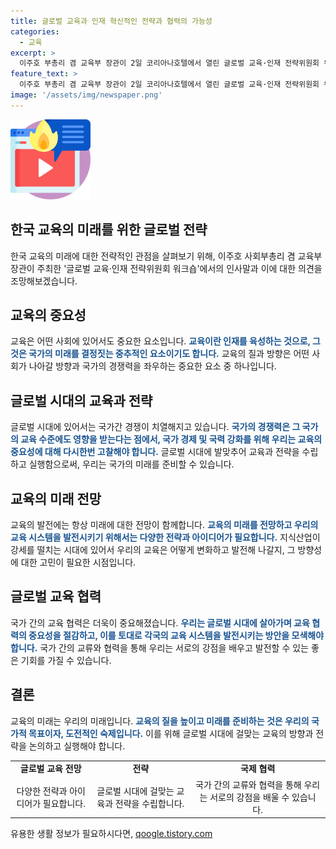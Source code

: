 ```yaml
---
title: 글로벌 교육과 인재 혁신적인 전략과 협력의 가능성
categories:
  - 교육
excerpt: >
  이주호 부총리 겸 교육부 장관이 2일 코리아나호텔에서 열린 글로벌 교육·인재 전략위원회 워크숍에서 인사말을 전했다. (출처: 교육부 제공)
feature_text: >
  이주호 부총리 겸 교육부 장관이 2일 코리아나호텔에서 열린 글로벌 교육·인재 전략위원회 워크숍에서 인사말을 전했다. (출처: 교육부 제공)
image: '/assets/img/newspaper.png'
---
```


<p><img src="/assets/img/news.png" alt="rentncar 속보" /></p>

<h2>한국 교육의 미래를 위한 글로벌 전략</h2>

<p data-ke-size="size16">한국 교육의 미래에 대한 전략적인 관점을 살펴보기 위해, 이주호 사회부총리 겸 교육부 장관이 주최한 '글로벌 교육·인재 전략위원회 워크숍'에서의 인사말과 이에 대한 의견을 조망해보겠습니다.</p>

<h2 data-ke-size="size26">교육의 중요성</h2>

<p data-ke-size="size16">교육은 어떤 사회에 있어서도 중요한 요소입니다. <b><span style="color: #1a5490;">교육이란 인재를 육성하는 것으로, 그것은 국가의 미래를 결정짓는 중추적인 요소이기도 합니다.</span></b> 교육의 질과 방향은 어떤 사회가 나아갈 방향과 국가의 경쟁력을 좌우하는 중요한 요소 중 하나입니다.</p>

<h2 data-ke-size="size26">글로벌 시대의 교육과 전략</h2>

<p data-ke-size="size16">글로벌 시대에 있어서는 국가간 경쟁이 치열해지고 있습니다. <b><span style="color: #1a5490;">국가의 경쟁력은 그 국가의 교육 수준에도 영향을 받는다는 점에서, 국가 경제 및 국력 강화를 위해 우리는 교육의 중요성에 대해 다시한번 고찰해야 합니다.</span></b> 글로벌 시대에 발맞추어 교육과 전략을 수립하고 실행함으로써, 우리는 국가의 미래를 준비할 수 있습니다.</p>

<h2 data-ke-size="size26">교육의 미래 전망</h2>

<p data-ke-size="size16">교육의 발전에는 항상 미래에 대한 전망이 함께합니다. <b><span style="color: #1a5490;">교육의 미래를 전망하고 우리의 교육 시스템을 발전시키기 위해서는 다양한 전략과 아이디어가 필요합니다.</span></b> 지식산업이 강세를 떨치는 시대에 있어서 우리의 교육은 어떻게 변화하고 발전해 나갈지, 그 방향성에 대한 고민이 필요한 시점입니다.</p>

<h2 data-ke-size="size26">글로벌 교육 협력</h2>

<p data-ke-size="size16">국가 간의 교육 협력은 더욱이 중요해졌습니다. <b><span style="color: #1a5490;">우리는 글로벌 시대에 살아가며 교육 협력의 중요성을 절감하고, 이를 토대로 각국의 교육 시스템을 발전시키는 방안을 모색해야 합니다.</span></b> 국가 간의 교류와 협력을 통해 우리는 서로의 강점을 배우고 발전할 수 있는 좋은 기회를 가질 수 있습니다.</p>

<h2 data-ke-size="size26">결론</h2>

<p data-ke-size="size16">교육의 미래는 우리의 미래입니다. <b><span style="color: #1a5490;">교육의 질을 높이고 미래를 준비하는 것은 우리의 국가적 목표이자, 도전적인 숙제입니다.</span></b> 이를 위해 글로벌 시대에 걸맞는 교육의 방향과 전략을 논의하고 실행해야 합니다.</p>

<table>
    <tbody>
        <tr>
            <td style="text-align: center; height: 17px;"><b>글로벌 교육 전망</b></td>
            <td style="text-align: center; height: 17px;"><b>전략</b></td>
            <td style="text-align: center; height: 17px;"><b>국제 협력</b></td>
        </tr>
        <tr>
            <td style="text-align: center; height: 17px;">다양한 전략과 아이디어가 필요합니다.</td>
            <td style="text-align: center; height: 17px;">글로벌 시대에 걸맞는 교육과 전략을 수립합니다.</td>
            <td style="text-align: center; height: 17px;">국가 간의 교류와 협력을 통해 우리는 서로의 강점을 배울 수 있습니다.</td>
        </tr>
    </tbody>
</table>
유용한 생활 정보가 필요하시다면, <a href="https://qoogle.tistory.com" rel="dofollow">qoogle.tistory.com</a>


